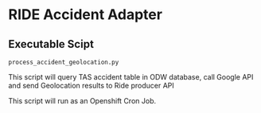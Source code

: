 # RIDE Accident Adapter  



## Executable Scipt
```
process_accident_geolocation.py
```
This script will  query TAS accident table in ODW database, call Google API and send Geolocation results to Ride producer API


This script will run as an Openshift Cron Job.
